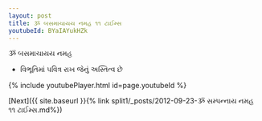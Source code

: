 ```yaml
---
layout: post
title: ૐ બસમાચાયય નમહ ૧૧ ટાઈમ્સ
youtubeId: BYaIAYukHZk
---
```

 
 
 ૐ બસમાચાયય નમહ  
 
 -  વિભૂતિમાં પવિત્ર રાખ જેનું અસ્તિત્વ છે 
 
  
 
  
 
 
 
 
 
 


{% include youtubePlayer.html id=page.youtubeId %}
 
[Next]({{ site.baseurl }}{% link  split1/_posts/2012-09-23-ૐ સમ્પન્નાય નમહ ૧૧ ટાઈમ્સ.md%})
 
